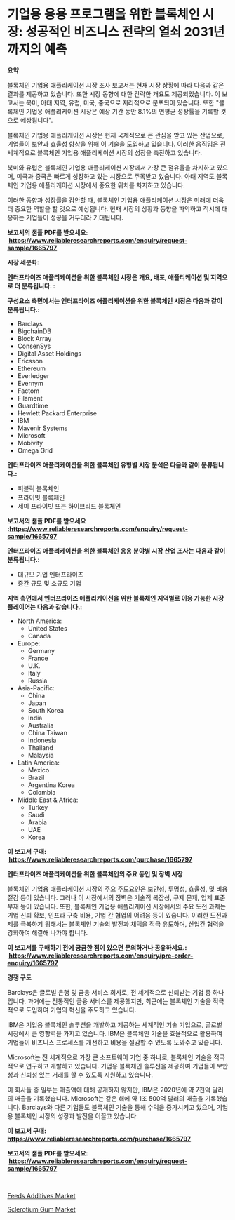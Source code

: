 <p><h1>기업용 응용 프로그램을 위한 블록체인 시장: 성공적인 비즈니스 전략의 열쇠 2031년까지의 예측</h1></p><p><strong>요약</strong></p>
<p><p>블록체인 기업용 애플리케이션 시장 조사 보고서는 현재 시장 상황에 따라 다음과 같은 결과를 제공하고 있습니다. 또한 시장 동향에 대한 간략한 개요도 제공되었습니다. 이 보고서는 북미, 아태 지역, 유럽, 미국, 중국으로 지리적으로 분포되어 있습니다. 또한 "블록체인 기업용 애플리케이션 시장은 예상 기간 동안 8.1%의 연평균 성장률을 기록할 것으로 예상됩니다".</p><p>블록체인 기업용 애플리케이션 시장은 현재 국제적으로 큰 관심을 받고 있는 산업으로, 기업들이 보안과 효율성 향상을 위해 이 기술을 도입하고 있습니다. 이러한 움직임은 전 세계적으로 블록체인 기업용 애플리케이션 시장의 성장을 촉진하고 있습니다.</p><p>북미와 유럽은 블록체인 기업용 애플리케이션 시장에서 가장 큰 점유율을 차지하고 있으며, 미국과 중국은 빠르게 성장하고 있는 시장으로 주목받고 있습니다. 아태 지역도 블록체인 기업용 애플리케이션 시장에서 중요한 위치를 차지하고 있습니다.</p><p>이러한 동향과 성장률을 감안할 때, 블록체인 기업용 애플리케이션 시장은 미래에 더욱 더 중요한 역할을 할 것으로 예상됩니다. 현재 시장의 상황과 동향을 파악하고 적시에 대응하는 기업들이 성공을 거두리라 기대됩니다.</p></p>
<p><strong>보고서의 샘플 PDF를 받으세요: &nbsp;<a href="https://www.reliableresearchreports.com/enquiry/request-sample/1665797">https://www.reliableresearchreports.com/enquiry/request-sample/1665797</a></strong></p>
<p><strong>시장 세분화:</strong></p>
<p><strong> 엔터프라이즈 애플리케이션을 위한 블록체인 시장은 개요, 배포, 애플리케이션 및 지역으로 더 분류됩니다. :</strong></p>
<p><strong>구성요소 측면에서는 엔터프라이즈 애플리케이션을 위한 블록체인 시장은 다음과 같이 분류됩니다.:</strong></p>
<p><ul><li>Barclays</li><li>BigchainDB</li><li>Block Array</li><li>ConsenSys</li><li>Digital Asset Holdings</li><li>Ericsson</li><li>Ethereum</li><li>Everledger</li><li>Evernym</li><li>Factom</li><li>Filament</li><li>Guardtime</li><li>Hewlett Packard Enterprise</li><li>IBM</li><li>Mavenir Systems</li><li>Microsoft</li><li>Mobivity</li><li>Omega Grid</li></ul></p>
<p><strong> 엔터프라이즈 애플리케이션을 위한 블록체인 유형별 시장 분석은 다음과 같이 분류됩니다.:</strong></p>
<p><ul><li>퍼블릭 블록체인</li><li>프라이빗 블록체인</li><li>세미 프라이빗 또는 하이브리드 블록체인</li></ul></p>
<p><strong>보고서의 샘플 PDF를 받으세요 :<a href="https://www.reliableresearchreports.com/enquiry/request-sample/1665797">https://www.reliableresearchreports.com/enquiry/request-sample/1665797</a></strong></p>
<p><strong> 엔터프라이즈 애플리케이션을 위한 블록체인 응용 분야별 시장 산업 조사는 다음과 같이 분류됩니다.:</strong></p>
<p><ul><li>대규모 기업 엔터프라이즈</li><li>중간 규모 및 소규모 기업</li></ul></p>
<p><strong>지역 측면에서 엔터프라이즈 애플리케이션을 위한 블록체인 지역별로 이용 가능한 시장 플레이어는 다음과 같습니다.:</strong></p>
<p><ul>
    <li>
        North America:
        <ul>
            <li>United States</li>
            <li>Canada</li>
        </ul>
    </li>
    <li>
        Europe:
        <ul>
            <li>Germany</li>
            <li>France</li>
            <li>U.K.</li>
            <li>Italy</li>
            <li>Russia</li>
        </ul>
    </li>
    <li>
        Asia-Pacific:
        <ul>
            <li>China</li>
            <li>Japan</li>
            <li>South Korea</li>
            <li>India</li>
            <li>Australia</li>
            <li>China Taiwan</li>
            <li>Indonesia</li>
            <li>Thailand</li>
            <li>Malaysia</li>
        </ul>
    </li>
    <li>
        Latin America:
        <ul>
            <li>Mexico</li>
            <li>Brazil</li>
            <li>Argentina Korea</li>
            <li>Colombia</li>
        </ul>
    </li>
    <li>
        Middle East & Africa:
        <ul>
            <li>Turkey</li>
            <li>Saudi</li>
            <li>Arabia</li>
            <li>UAE</li>
            <li>Korea</li>
        </ul>
    </li>
    </ul></p>
<p><strong>이 보고서 구매: &nbsp;<a href="https://www.reliableresearchreports.com/purchase/1665797">https://www.reliableresearchreports.com/purchase/1665797</a></strong></p>
<p><strong>엔터프라이즈 애플리케이션을 위한 블록체인의 주요 동인 및 장벽 시장</strong></p>
<p><p>블록체인 기업용 애플리케이션 시장의 주요 주도요인은 보안성, 투명성, 효율성, 및 비용 절감 등이 있습니다. 그러나 이 시장에서의 장벽은 기술적 복잡성, 규제 문제, 업계 표준 부재 등이 있습니다. 또한, 블록체인 기업용 애플리케이션 시장에서의 주요 도전 과제는 기업 신뢰 확보, 인프라 구축 비용, 기업 간 협업의 어려움 등이 있습니다. 이러한 도전과제를 극복하기 위해서는 블록체인 기술의 발전과 채택을 적극 유도하며, 산업간 협력을 강화하여 해결해 나가야 합니다.</p></p>
<p><strong>이 보고서를 구매하기 전에 궁금한 점이 있으면 문의하거나 공유하세요.: &nbsp;<a href="https://www.reliableresearchreports.com/enquiry/pre-order-enquiry/1665797">https://www.reliableresearchreports.com/enquiry/pre-order-enquiry/1665797</a></strong></p>
<p><strong>경쟁 구도</strong></p>
<p><p>Barclays은 글로벌 은행 및 금융 서비스 회사로, 전 세계적으로 신뢰받는 기업 중 하나입니다. 과거에는 전통적인 금융 서비스를 제공했지만, 최근에는 블록체인 기술을 적극적으로 도입하여 기업의 혁신을 주도하고 있습니다.</p><p>IBM은 기업용 블록체인 솔루션을 개발하고 제공하는 세계적인 기술 기업으로, 글로벌 시장에서 큰 영향력을 가지고 있습니다. IBM은 블록체인 기술을 효율적으로 활용하여 기업들이 비즈니스 프로세스를 개선하고 비용을 절감할 수 있도록 도와주고 있습니다.</p><p>Microsoft는 전 세계적으로 가장 큰 소프트웨어 기업 중 하나로, 블록체인 기술을 적극적으로 연구하고 개발하고 있습니다. 기업용 블록체인 솔루션을 제공하여 기업들이 보안성과 신뢰성 있는 거래를 할 수 있도록 지원하고 있습니다.</p><p>이 회사들 중 일부는 매출액에 대해 공개하지 않지만, IBM은 2020년에 약 7천억 달러의 매출을 기록했습니다. Microsoft는 같은 해에 약 1조 500억 달러의 매출을 기록했습니다. Barclays와 다른 기업들도 블록체인 기술을 통해 수익을 증가시키고 있으며, 기업용 블록체인 시장의 성장과 발전을 이끌고 있습니다.</p></p>
<p><strong>이 보고서 구매: &nbsp; <a href="https://www.reliableresearchreports.com/purchase/1665797">https://www.reliableresearchreports.com/purchase/1665797</a></strong></p>
<p><strong>보고서의 샘플 PDF를 받으세요: &nbsp;<a href="https://www.reliableresearchreports.com/enquiry/request-sample/1665797">https://www.reliableresearchreports.com/enquiry/request-sample/1665797</a></strong><strong></strong></p>
<p>&nbsp;</p>
<p><p><a href="https://eight-handstand-8fb.notion.site/Feeds-Additives-Market-Furnish-Information-about-Market-Size-Market-Share-Market-Dynamics-and-Pro-6ce201e94bc74d65a36403e1258afc8f">Feeds Additives Market</a></p><p><a href="https://simplistic-meeting-7ee.notion.site/Sclerotium-Gum-Market-Analysis-and-Market-Size-Global-Industry-Overview-Market-Segmentation-and-Fo-a8da43303dd441309834b9d7ed891940">Sclerotium Gum Market</a></p></p>